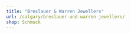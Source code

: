 ```yaml
---
title: "Breslauer & Warren Jewellers"
url: /calgary/breslauer-und-warren-jewellers/
shop: Schmuck
---
```

